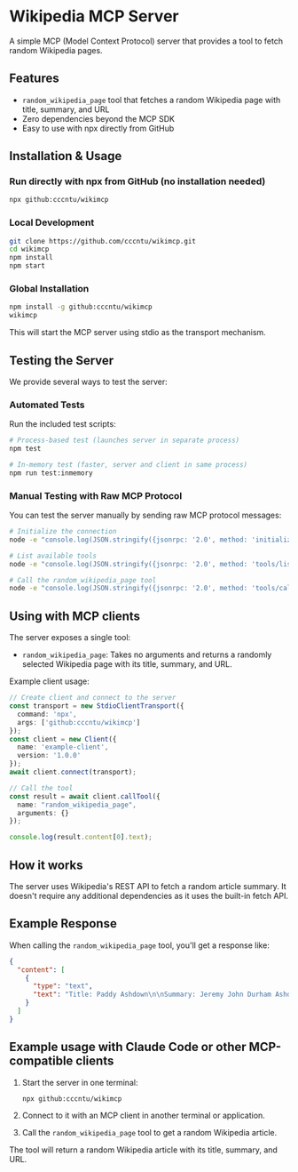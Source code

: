 # Wikipedia MCP Server

A simple MCP (Model Context Protocol) server that provides a tool to fetch random Wikipedia pages.

## Features

- `random_wikipedia_page` tool that fetches a random Wikipedia page with title, summary, and URL
- Zero dependencies beyond the MCP SDK
- Easy to use with npx directly from GitHub

## Installation & Usage

### Run directly with npx from GitHub (no installation needed)

```bash
npx github:cccntu/wikimcp
```

### Local Development

```bash
git clone https://github.com/cccntu/wikimcp.git
cd wikimcp
npm install
npm start
```

### Global Installation

```bash
npm install -g github:cccntu/wikimcp
wikimcp
```

This will start the MCP server using stdio as the transport mechanism.

## Testing the Server

We provide several ways to test the server:

### Automated Tests

Run the included test scripts:

```bash
# Process-based test (launches server in separate process)
npm test

# In-memory test (faster, server and client in same process)
npm run test:inmemory
```

### Manual Testing with Raw MCP Protocol

You can test the server manually by sending raw MCP protocol messages:

```bash
# Initialize the connection
node -e "console.log(JSON.stringify({jsonrpc: '2.0', method: 'initialize', params: {capabilities: {}, protocolVersion: '2025-03-26', clientInfo: {name: 'test', version: '1.0.0'}}, id: '1'}))" | node src/server.js

# List available tools
node -e "console.log(JSON.stringify({jsonrpc: '2.0', method: 'tools/list', params: {}, id: '2'}))" | node src/server.js

# Call the random_wikipedia_page tool
node -e "console.log(JSON.stringify({jsonrpc: '2.0', method: 'tools/call', params: {name: 'random_wikipedia_page', arguments: {}}, id: '3'}))" | node src/server.js
```

## Using with MCP clients

The server exposes a single tool:

- `random_wikipedia_page`: Takes no arguments and returns a randomly selected Wikipedia page with its title, summary, and URL.

Example client usage:

```typescript
// Create client and connect to the server
const transport = new StdioClientTransport({
  command: 'npx',
  args: ['github:cccntu/wikimcp']
});
const client = new Client({
  name: 'example-client',
  version: '1.0.0'
});
await client.connect(transport);

// Call the tool
const result = await client.callTool({
  name: "random_wikipedia_page",
  arguments: {}
});

console.log(result.content[0].text);
```

## How it works

The server uses Wikipedia's REST API to fetch a random article summary. It doesn't require any additional dependencies as it uses the built-in fetch API.

## Example Response

When calling the `random_wikipedia_page` tool, you'll get a response like:

```json
{
  "content": [
    {
      "type": "text",
      "text": "Title: Paddy Ashdown\n\nSummary: Jeremy John Durham Ashdown, Baron Ashdown of Norton-sub-Hamdon, better known as Paddy Ashdown, was a British politician and diplomat who served as Leader of the Liberal Democrats from 1988 to 1999. Internationally, he is recognised for his role as High Representative for Bosnia and Herzegovina from 2002 to 2006, following his vigorous lobbying for military action against Yugoslavia in the 1990s.\n\nURL: https://en.wikipedia.org/wiki/Paddy_Ashdown"
    }
  ]
}
```

## Example usage with Claude Code or other MCP-compatible clients

1. Start the server in one terminal:
   ```bash
   npx github:cccntu/wikimcp
   ```

2. Connect to it with an MCP client in another terminal or application.

3. Call the `random_wikipedia_page` tool to get a random Wikipedia article.

The tool will return a random Wikipedia article with its title, summary, and URL.